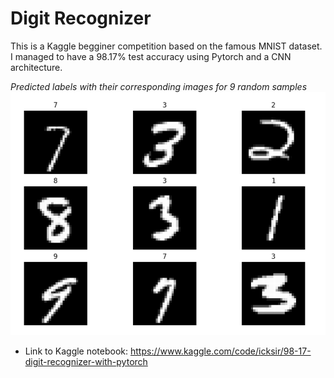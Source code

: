 # Digit Recognizer

This is a Kaggle begginer competition based on the famous MNIST dataset. I managed to have a 98.17% test accuracy using Pytorch and a CNN architecture.

*Predicted labels with their corresponding images for 9 random samples*
![Alt text](image.png)

- Link to Kaggle notebook: https://www.kaggle.com/code/icksir/98-17-digit-recognizer-with-pytorch